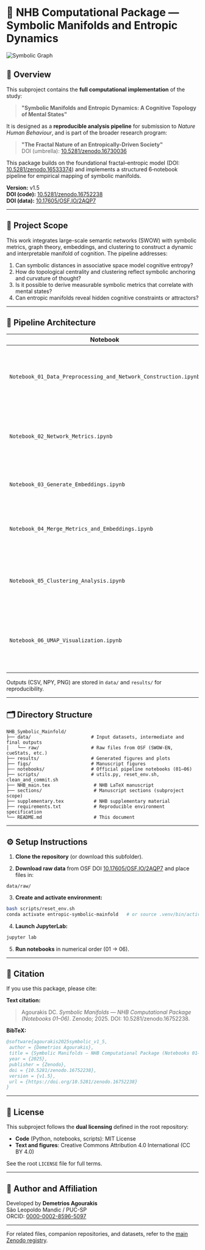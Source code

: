 # 🧠 NHB Computational Package — Symbolic Manifolds and Entropic Dynamics

![Symbolic Graph](figs/cover_symbolic_graph.png)

## 📘 Overview

This subproject contains the **full computational implementation** of the study:

> **"Symbolic Manifolds and Entropic Dynamics: A Cognitive Topology of Mental States"**

It is designed as a **reproducible analysis pipeline** for submission to *Nature Human Behaviour*, and is part of the broader research program:
> **"The Fractal Nature of an Entropically-Driven Society"**  
> DOI (umbrella): [10.5281/zenodo.16730036](https://doi.org/10.5281/zenodo.16730036)

This package builds on the foundational fractal–entropic model (DOI: [10.5281/zenodo.16533374](https://doi.org/10.5281/zenodo.16533374)) and implements a structured 6‑notebook pipeline for empirical mapping of symbolic manifolds.

**Version:** v1.5  
**DOI (code):** [10.5281/zenodo.16752238](https://doi.org/10.5281/zenodo.16752238)  
**DOI (data):** [10.17605/OSF.IO/2AQP7](https://doi.org/10.17605/OSF.IO/2AQP7)

---

## 🔭 Project Scope

This work integrates large-scale semantic networks (SWOW) with symbolic metrics, graph theory, embeddings, and clustering to construct a dynamic and interpretable manifold of cognition. The pipeline addresses:

1. Can symbolic distances in associative space model cognitive entropy?  
2. How do topological centrality and clustering reflect symbolic anchoring and curvature of thought?  
3. Is it possible to derive measurable symbolic metrics that correlate with mental states?  
4. Can entropic manifolds reveal hidden cognitive constraints or attractors?  

---

## 🧪 Pipeline Architecture

| Notebook | Description |
|----------|-------------|
| `Notebook_01_Data_Preprocessing_and_Network_Construction.ipynb` | Load SWOW dataset, clean associations, build weighted directed graph |
| `Notebook_02_Network_Metrics.ipynb` | Compute centrality measures, strengths, PageRank, clustering coefficients |
| `Notebook_03_Generate_Embeddings.ipynb` | Generate node embeddings (SVD or Node2Vec) |
| `Notebook_04_Merge_Metrics_and_Embeddings.ipynb` | Merge symbolic metrics with embeddings into a unified dataset |
| `Notebook_05_Clustering_Analysis.ipynb` | Determine optimal cluster number via silhouette analysis, assign labels |
| `Notebook_06_UMAP_Visualization.ipynb` | Project embeddings to 2D (UMAP or PCA fallback), visualize clusters |

Outputs (CSV, NPY, PNG) are stored in `data/` and `results/` for reproducibility.

---

## 🗂 Directory Structure

```
NHB_Symbolic_Mainfold/
├── data/                      # Input datasets, intermediate and final outputs
│   └── raw/                   # Raw files from OSF (SWOW-EN, cueStats, etc.)
├── results/                   # Generated figures and plots
├── figs/                      # Manuscript figures
├── notebooks/                 # Official pipeline notebooks (01–06)
├── scripts/                   # utils.py, reset_env.sh, clean_and_commit.sh
├── NHB_main.tex                # NHB LaTeX manuscript
├── sections/                   # Manuscript sections (subproject scope)
├── supplementary.tex           # NHB supplementary material
├── requirements.txt            # Reproducible environment specification
└── README.md                   # This document
```

---

## ⚙️ Setup Instructions

1. **Clone the repository** (or download this subfolder).

2. **Download raw data** from OSF DOI [10.17605/OSF.IO/2AQP7](https://doi.org/10.17605/OSF.IO/2AQP7) and place files in:
```
data/raw/
```

3. **Create and activate environment:**
```bash
bash scripts/reset_env.sh
conda activate entropic-symbolic-mainfold   # or source .venv/bin/activate if using venv
```

4. **Launch JupyterLab:**
```bash
jupyter lab
```

5. **Run notebooks** in numerical order (01 → 06).

---

## 📎 Citation

If you use this package, please cite:

**Text citation:**
> Agourakis DC. *Symbolic Manifolds — NHB Computational Package (Notebooks 01–06)*. Zenodo; 2025. DOI: 10.5281/zenodo.16752238.

**BibTeX:**
```bibtex
@software{agourakis2025symbolic_v1_5,
 author = {Demetrios Agourakis},
 title = {Symbolic Manifolds — NHB Computational Package (Notebooks 01–06)},
 year = {2025},
 publisher = {Zenodo},
 doi = {10.5281/zenodo.16752238},
 version = {v1.5},
 url = {https://doi.org/10.5281/zenodo.16752238}
}
```

---

## 📜 License

This subproject follows the **dual licensing** defined in the root repository:

- **Code** (Python, notebooks, scripts): MIT License  
- **Text and figures**: Creative Commons Attribution 4.0 International (CC BY 4.0)

See the root `LICENSE` file for full terms.

---

## 🧠 Author and Affiliation

Developed by **Demetrios Agourakis**  
São Leopoldo Mandic / PUC-SP  
ORCID: [0000-0002-8596-5097](https://orcid.org/0000-0002-8596-5097)

---

For related files, companion repositories, and datasets, refer to the [main Zenodo registry](https://doi.org/10.5281/zenodo.16730036).